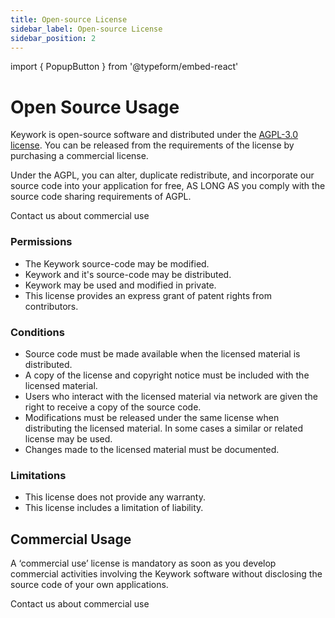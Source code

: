 ```yaml
---
title: Open-source License
sidebar_label: Open-source License
sidebar_position: 2
---
```


import { PopupButton } from '@typeform/embed-react'


# Open Source Usage

Keywork is open-source software and distributed under the [AGPL-3.0 license](https://www.gnu.org/licenses/agpl-3.0.html).
You can be released from the requirements of the license by purchasing a commercial license.


Under the AGPL, you can alter, duplicate redistribute, and incorporate our source code into your application for free,
AS LONG AS you comply with the source code sharing requirements of AGPL.

<PopupButton id="rTHsvoxn" className="button button--primary">Contact us about commercial use</PopupButton>

### Permissions

* The Keywork source-code may be modified.
* Keywork and it's source-code may be distributed.
* Keywork may be used and modified in private.
* This license provides an express grant of patent rights from contributors.

### Conditions

* Source code must be made available when the licensed material is distributed.
* A copy of the license and copyright notice must be included with the licensed material.
* Users who interact with the licensed material via network are given the right to receive a copy of the source code.
* Modifications must be released under the same license when distributing the licensed material. In some cases a similar or related license may be used.
* Changes made to the licensed material must be documented.

### Limitations

* This license does not provide any warranty.
* This license includes a limitation of liability.

## Commercial Usage

A ‘commercial use’ license is mandatory as soon as you develop commercial activities involving the Keywork software without disclosing the source code of your own applications.

<PopupButton id="rTHsvoxn" className="button button--primary">Contact us about commercial use</PopupButton>


